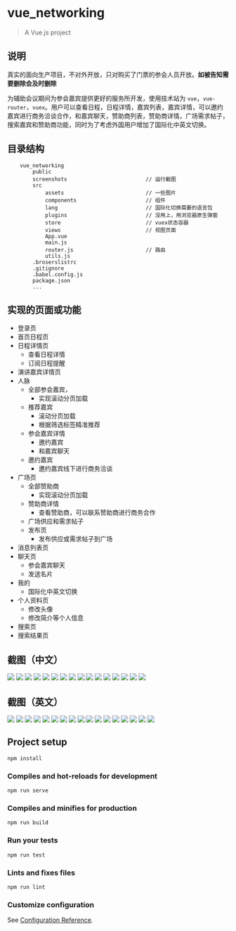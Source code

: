# vue_networking

> A Vue.js project

## 说明

真实的面向生产项目，不对外开放，只对购买了门票的参会人员开放。**如被告知需要删除会及时删除**

为辅助会议期间为参会嘉宾提供更好的服务所开发，使用技术站为 `vue`，`vue-router`，`vuex`。用户可以查看日程，日程详情，嘉宾列表，嘉宾详情，可以邀约嘉宾进行商务洽谈合作，和嘉宾聊天，赞助商列表，赞助商详情，广场需求帖子，搜索嘉宾和赞助商功能，同时为了考虑外国用户增加了国际化中英文切换。

## 目录结构

```
    vue_networking
        public
        screenshots                         // 运行截图
        src
            assets                          // 一些图片
            components                      // 组件
            lang                            // 国际化切换需要的语言包
            plugins                         // 没用上，用浏览器原生弹窗
            store                           // vuex状态容器
            views                           // 视图页面
            App.vue
            main.js
            router.js                       // 路由
            utils.js
        .broserslistrc
        .gitignore
        .babel.config.js
        package.json
        ...
```

## 实现的页面或功能

+ 登录页
+ 首页日程页
+ 日程详情页
    + 查看日程详情
    + 订阅日程提醒
+ 演讲嘉宾详情页
+ 人脉
    + 全部参会嘉宾，
        + 实现滚动分页加载
    + 推荐嘉宾
        + 滚动分页加载
        + 根据筛选标签精准推荐
    + 参会嘉宾详情
        + 邀约嘉宾
        + 和嘉宾聊天
    + 邀约嘉宾
        + 邀约嘉宾线下进行商务洽谈
+ 广场页
    + 全部赞助商
        + 实现滚动分页加载
    + 赞助商详情
        + 查看赞助商，可以联系赞助商进行商务合作
    + 广场供应和需求帖子
    + 发布页
        + 发布供应或需求帖子到广场
+ 消息列表页
+ 聊天页
    + 参会嘉宾聊天
    + 发送名片
+ 我的
    + 国际化中英文切换
+ 个人资料页
    + 修改头像
    + 修改简介等个人信息
+ 搜索页
+ 搜索结果页

## 截图（中文）

![](https://github.com/fuchen92/vuecli3_networking/blob/master/screenshots/cn/1.png)
![](https://github.com/fuchen92/vuecli3_networking/blob/master/screenshots/cn/1_1.png)
![](https://github.com/fuchen92/vuecli3_networking/blob/master/screenshots/cn/2.png)
![](https://github.com/fuchen92/vuecli3_networking/blob/master/screenshots/cn/2_1.png)
![](https://github.com/fuchen92/vuecli3_networking/blob/master/screenshots/cn/3.png)
![](https://github.com/fuchen92/vuecli3_networking/blob/master/screenshots/cn/3_2.png)
![](https://github.com/fuchen92/vuecli3_networking/blob/master/screenshots/cn/4.png)
![](https://github.com/fuchen92/vuecli3_networking/blob/master/screenshots/cn/4_1.png)
![](https://github.com/fuchen92/vuecli3_networking/blob/master/screenshots/cn/4_2.png)
![](https://github.com/fuchen92/vuecli3_networking/blob/master/screenshots/cn/4_3.png)
![](https://github.com/fuchen92/vuecli3_networking/blob/master/screenshots/cn/5.png)
![](https://github.com/fuchen92/vuecli3_networking/blob/master/screenshots/cn/5_1.png)
![](https://github.com/fuchen92/vuecli3_networking/blob/master/screenshots/cn/5_2.png)
![](https://github.com/fuchen92/vuecli3_networking/blob/master/screenshots/cn/5_3.png)
![](https://github.com/fuchen92/vuecli3_networking/blob/master/screenshots/cn/6.png)
![](https://github.com/fuchen92/vuecli3_networking/blob/master/screenshots/cn/6_1.png)

## 截图（英文）

![](https://github.com/fuchen92/vuecli3_networking/blob/master/screenshots/en/1.png)
![](https://github.com/fuchen92/vuecli3_networking/blob/master/screenshots/en/1_1.png)
![](https://github.com/fuchen92/vuecli3_networking/blob/master/screenshots/en/2.png)
![](https://github.com/fuchen92/vuecli3_networking/blob/master/screenshots/en/2_1.png)
![](https://github.com/fuchen92/vuecli3_networking/blob/master/screenshots/en/3.png)
![](https://github.com/fuchen92/vuecli3_networking/blob/master/screenshots/en/3_1.png)
![](https://github.com/fuchen92/vuecli3_networking/blob/master/screenshots/en/3_2.png)
![](https://github.com/fuchen92/vuecli3_networking/blob/master/screenshots/en/3_3.png)
![](https://github.com/fuchen92/vuecli3_networking/blob/master/screenshots/en/4.png)
![](https://github.com/fuchen92/vuecli3_networking/blob/master/screenshots/en/4_1.png)
![](https://github.com/fuchen92/vuecli3_networking/blob/master/screenshots/en/4_2.png)
![](https://github.com/fuchen92/vuecli3_networking/blob/master/screenshots/en/4_3.png)
![](https://github.com/fuchen92/vuecli3_networking/blob/master/screenshots/en/5.png)
![](https://github.com/fuchen92/vuecli3_networking/blob/master/screenshots/en/5_1.png)
![](https://github.com/fuchen92/vuecli3_networking/blob/master/screenshots/en/5_2.png)
![](https://github.com/fuchen92/vuecli3_networking/blob/master/screenshots/en/6.png)
![](https://github.com/fuchen92/vuecli3_networking/blob/master/screenshots/en/6_1.png)

## Project setup
```
npm install
```

### Compiles and hot-reloads for development
```
npm run serve
```

### Compiles and minifies for production
```
npm run build
```

### Run your tests
```
npm run test
```

### Lints and fixes files
```
npm run lint
```

### Customize configuration
See [Configuration Reference](https://cli.vuejs.org/config/).
